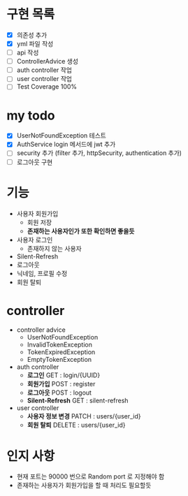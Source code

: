 # 구현 목록

- [x] 의존성 추가
- [x] yml 파일 작성
- [ ] api 작성
- [ ] ControllerAdvice 생성
- [ ] auth controller 작업
- [ ] user controller 작업
- [ ] Test Coverage 100% 

# my todo

- [x] UserNotFoundException 테스트
- [x] AuthService login 메서드에 jwt 추가
- [ ] security 추가 (filter 추가, httpSecurity, authentication 추가)
- [ ] 로그아웃 구현

# 기능

- 사용자 회원가입
  - 회원 저장
  - **존재하는 사용자인가 또한 확인하면 좋을듯**
- 사용자 로그인
  - 존재하지 않는 사용자
- Silent-Refresh
- 로그아웃
- 닉네임, 프로필 수정
- 회원 탈퇴

# controller

- controller advice
    - UserNotFoundException
    - InvalidTokenException
    - TokenExpiredException
    - EmptyTokenException
- auth controller
    - **로그인** GET : login/{UUID}
    - **회원가입** POST : register
    - **로그아웃** POST : logout
    - **Silent-Refresh** GET : silent-refresh
- user controller
    - **사용자 정보 변경** PATCH : users/{user_id}
    - **회원 탈퇴** DELETE : users/{user_id}

# 인지 사항

- 현재 포트는 90000 번으로 Random port 로 지정해야 함
- 존재하는 사용자가 회원가입을 할 때 처리도 필요할듯